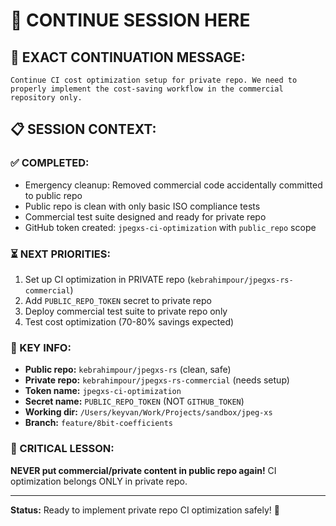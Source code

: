 # 🔄 CONTINUE SESSION HERE

## 🎯 **EXACT CONTINUATION MESSAGE:**

```
Continue CI cost optimization setup for private repo. We need to properly implement the cost-saving workflow in the commercial repository only.
```

## 📋 **SESSION CONTEXT:**

### **✅ COMPLETED:**
- Emergency cleanup: Removed commercial code accidentally committed to public repo
- Public repo is clean with only basic ISO compliance tests
- Commercial test suite designed and ready for private repo
- GitHub token created: `jpegxs-ci-optimization` with `public_repo` scope

### **⏳ NEXT PRIORITIES:**
1. Set up CI optimization in PRIVATE repo (`kebrahimpour/jpegxs-rs-commercial`)
2. Add `PUBLIC_REPO_TOKEN` secret to private repo
3. Deploy commercial test suite to private repo only
4. Test cost optimization (70-80% savings expected)

### **🔑 KEY INFO:**
- **Public repo:** `kebrahimpour/jpegxs-rs` (clean, safe)
- **Private repo:** `kebrahimpour/jpegxs-rs-commercial` (needs setup)
- **Token name:** `jpegxs-ci-optimization`
- **Secret name:** `PUBLIC_REPO_TOKEN` (NOT `GITHUB_TOKEN`)
- **Working dir:** `/Users/keyvan/Work/Projects/sandbox/jpeg-xs`
- **Branch:** `feature/8bit-coefficients`

### **🚨 CRITICAL LESSON:**
**NEVER put commercial/private content in public repo again!**
CI optimization belongs ONLY in private repo.

---

**Status:** Ready to implement private repo CI optimization safely! 🚀
